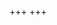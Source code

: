 +++
+++

<script type="module" src="/scripts/index.js"></script>
<canvas id="three-window" style="filter: invert(100%)"></canvas>
